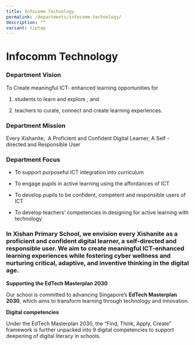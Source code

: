 ```yaml
---
title: Infocomm Technology
permalink: /departments/infocomm-technology/
description: ""
variant: tiptap
---
```

<h1><strong>Infocomm Technology</strong></h1>
<h3>Department Vision</h3>
<p>To Create meaningful ICT- enhanced learning opportunities for&nbsp;</p>
<ol data-tight="true" class="tight">
<li>
<p>students to learn and explore ; and&nbsp;</p>
</li>
<li>
<p>teachers to curate, connect and create learning experiences.</p>
</li>
</ol>
<h3>Department Mission</h3>
<p>Every Xishanite,&nbsp; A Proficient and Confident Digital Learner, A Self
- directed and Responsible User</p>
<h3>Department Focus</h3>
<ul data-tight="true" class="tight">
<li>
<p>To support purposeful ICT integration into curriculum</p>
</li>
<li>
<p>To engage pupils in active learning using the affordances of ICT</p>
</li>
<li>
<p>To develop pupils to be confident, competent and responsible users of
ICT</p>
</li>
<li>
<p>To develop teachers’ competencies in designing for active learning with
technology</p>
</li>
</ul>
<h3>In Xishan Primary School, we envision every Xishanite as a proficient and confident digital learner, a self-directed and responsible user. We aim to create meaningful ICT-enhanced learning experiences while fostering cyber wellness and nurturing critical, adaptive, and inventive thinking in the digital age.</h3>
<p><strong>Supporting the EdTech Masterplan 2030</strong>
</p>
<p>Our school is committed to advancing Singapore’s <strong>EdTech Masterplan 2030</strong>,
which aims to transform learning through technology and innovation.</p>
<p><strong>Digital competencies</strong>
</p>
<p>Under the EdTech Masterplan 2030, the “Find, Think, Apply, Create” framework
is further unpacked into 9 digital competencies to support deepening of
digital literacy in schools.</p>
<p></p>
<p></p>